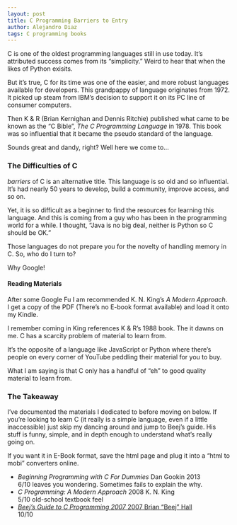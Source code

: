 ```yaml
---
layout: post
title: C Programming Barriers to Entry
author: Alejandro Diaz
tags: C programming books
---
```


<p>C is one of the oldest programming languages still in use today. It’s attributed success comes from its “simplicity.” Weird to hear that when the likes of Python exisits.</p>
<p>But it’s true, C for its time was one of the easier, and more robust languages available for developers. This grandpappy of language originates from 1972. It picked up steam from IBM’s decision to support it on its PC line of consumer computers.</p>
<p>Then K &amp; R (Brian Kernighan and Dennis Ritchie) published what came to be known as the “C Bible”, <em>The C Programming Language</em> in 1978. This book was so influential that it became the pseudo standard of the language.</p>
<p>Sounds great and dandy, right? Well here we come to…</p>
<h3 id="the-difficulties-of-c">The Difficulties of C</h3>
<p><em>barriers</em> of C is an alternative title. This language is so old and so influential. It’s had nearly 50 years to develop, build a community, improve access, and so on.</p>
<p>Yet, it is so difficult as a beginner to find the resources for learning this language. And this is coming from a guy who has been in the programming world for a while. I thought, “Java is no big deal, neither is Python so C should be OK.”</p>
<p>Those languages do not prepare you for the novelty of handling memory in C. So, who do I turn to?</p>
<p>Why Google!</p>
<h4 id="reading-materials">Reading Materials</h4>
<p>After some Google Fu I am recommended K. N. King’s <em>A Modern Approach</em>. I get a copy of the PDF (There’s no E-book format available) and load it onto my Kindle.</p>
<p>I remember coming in King references K &amp; R’s 1988 book. The it dawns on me. C has a scarcity problem of material to learn from.</p>
<p>It’s the opposite of a language like JavaScript or Python where there’s people on every corner of YouTube peddling their material for you to buy.</p>
<p>What I am saying is that C only has a handful of “eh” to good quality material to learn from.</p>
<h3 id="the-takeaway">The Takeaway</h3>
<p>I’ve documented the materials I dedicated to before moving on below. If you’re looking to learn C (it really is a simple language, even if a little inaccessible) just skip my dancing around and jump to Beej’s guide. His stuff is funny, simple, and in depth enough to understand what’s really going on.</p>
<p>If you want it in E-Book format, save the html page and plug it into a “html to mobi” converters online.</p>
<ul>
<li><em>Beginning Programming with C For Dummies</em> Dan Gookin 2013<br>
6/10 leaves you wondering. Sometimes fails to explain the why.</li>
<li><em>C Programming: A Modern Approach</em> 2008 K. N. King<br>
5/10 old-school textbook feel</li>
<li><a href="https://beej.us/guide/bgc/"><em>Beej’s Guide to C Programming 2007</em> 2007 Brian “Beej” Hall</a><br>
10/10</li>
</ul>

